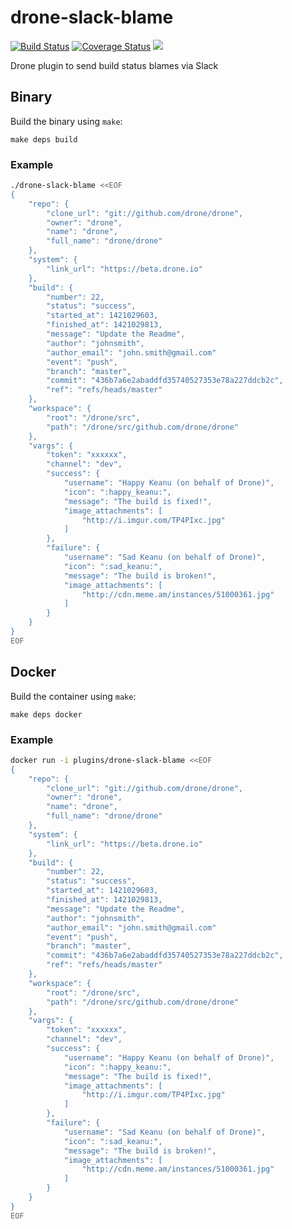 # drone-slack-blame

[![Build Status](http://beta.drone.io/api/badges/drone-plugins/drone-slack-blame/status.svg)](http://beta.drone.io/drone-plugins/drone-slack-blame)
[![Coverage Status](https://aircover.co/badges/drone-plugins/drone-slack-blame/coverage.svg)](https://aircover.co/drone-plugins/drone-slack-blame)
[![](https://badge.imagelayers.io/plugins/drone-slack-blame:latest.svg)](https://imagelayers.io/?images=plugins/drone-slack-blame:latest 'Get your own badge on imagelayers.io')

Drone plugin to send build status blames via Slack

## Binary

Build the binary using `make`:

```
make deps build
```

### Example

```sh
./drone-slack-blame <<EOF
{
    "repo": {
        "clone_url": "git://github.com/drone/drone",
        "owner": "drone",
        "name": "drone",
        "full_name": "drone/drone"
    },
    "system": {
        "link_url": "https://beta.drone.io"
    },
    "build": {
        "number": 22,
        "status": "success",
        "started_at": 1421029603,
        "finished_at": 1421029813,
        "message": "Update the Readme",
        "author": "johnsmith",
        "author_email": "john.smith@gmail.com"
        "event": "push",
        "branch": "master",
        "commit": "436b7a6e2abaddfd35740527353e78a227ddcb2c",
        "ref": "refs/heads/master"
    },
    "workspace": {
        "root": "/drone/src",
        "path": "/drone/src/github.com/drone/drone"
    },
    "vargs": {
        "token": "xxxxxx",
        "channel": "dev",
        "success": {
            "username": "Happy Keanu (on behalf of Drone)",
            "icon": ":happy_keanu:",
            "message": "The build is fixed!",
            "image_attachments": [
                "http://i.imgur.com/TP4PIxc.jpg"
            ]
        },
        "failure": {
            "username": "Sad Keanu (on behalf of Drone)",
            "icon": ":sad_keanu:",
            "message": "The build is broken!",
            "image_attachments": [
                "http://cdn.meme.am/instances/51000361.jpg"
            ]
        }
    }
}
EOF
```

## Docker

Build the container using `make`:

```
make deps docker
```

### Example

```sh
docker run -i plugins/drone-slack-blame <<EOF
{
    "repo": {
        "clone_url": "git://github.com/drone/drone",
        "owner": "drone",
        "name": "drone",
        "full_name": "drone/drone"
    },
    "system": {
        "link_url": "https://beta.drone.io"
    },
    "build": {
        "number": 22,
        "status": "success",
        "started_at": 1421029603,
        "finished_at": 1421029813,
        "message": "Update the Readme",
        "author": "johnsmith",
        "author_email": "john.smith@gmail.com"
        "event": "push",
        "branch": "master",
        "commit": "436b7a6e2abaddfd35740527353e78a227ddcb2c",
        "ref": "refs/heads/master"
    },
    "workspace": {
        "root": "/drone/src",
        "path": "/drone/src/github.com/drone/drone"
    },
    "vargs": {
        "token": "xxxxxx",
        "channel": "dev",
        "success": {
            "username": "Happy Keanu (on behalf of Drone)",
            "icon": ":happy_keanu:",
            "message": "The build is fixed!",
            "image_attachments": [
                "http://i.imgur.com/TP4PIxc.jpg"
            ]
        },
        "failure": {
            "username": "Sad Keanu (on behalf of Drone)",
            "icon": ":sad_keanu:",
            "message": "The build is broken!",
            "image_attachments": [
                "http://cdn.meme.am/instances/51000361.jpg"
            ]
        }
    }
}
EOF
```
